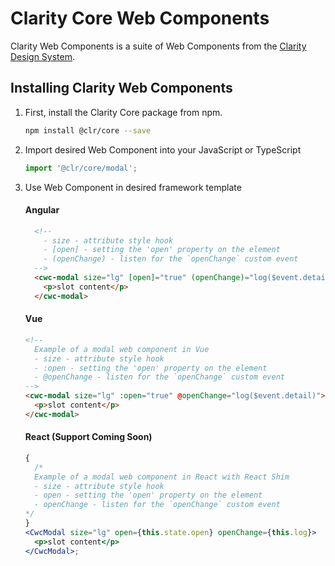 # Clarity Core Web Components

Clarity Web Components is a suite of Web Components from the [Clarity Design System](https://clarity.design).

## Installing Clarity Web Components

1.  First, install the Clarity Core package from npm.

    ```bash
    npm install @clr/core --save
    ```

2.  Import desired Web Component into your JavaScript or TypeScript

    ```typescript
    import '@clr/core/modal';
    ```

3.  Use Web Component in desired framework template

    #### Angular

    ```html
      <!--
        - size - attribute style hook
        - [open] - setting the 'open' property on the element
        - (openChange) - listen for the `openChange` custom event
      -->
      <cwc-modal size="lg" [open]="true" (openChange)="log($event.detail)">
        <p>slot content</p>
      </cwc-modal>
    ```

    #### Vue

    ```html
    <!--
      Example of a modal web component in Vue
      - size - attribute style hook
      - :open - setting the 'open' property on the element
      - @openChange - listen for the `openChange` custom event
    -->
    <cwc-modal size="lg" :open="true" @openChange="log($event.detail)">
      <p>slot content</p>
    </cwc-modal>
    ```

    #### React (Support Coming Soon)

    ```jsx
    {
      /*
      Example of a modal web component in React with React Shim
      - size - attribute style hook
      - open - setting the 'open' property on the element
      - openChange - listen for the `openChange` custom event
    */
    }
    <CwcModal size="lg" open={this.state.open} openChange={this.log}>
      <p>slot content</p>
    </CwcModal>;
    ```
